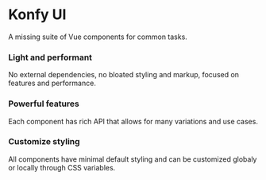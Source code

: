 # Konfy UI
A missing suite of Vue components for common tasks.

### Light and performant
No external dependencies, no bloated styling and markup, focused on features and performance.

### Powerful features
Each component has rich API that allows for many variations and use cases.

### Customize styling
All components have minimal default styling and can be customized globaly or locally through CSS variables.